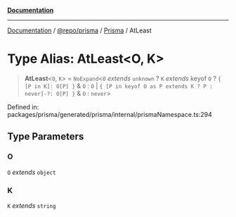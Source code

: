 [**Documentation**](../../../../../README.md)

***

[Documentation](../../../../../README.md) / [@repo/prisma](../../../README.md) / [Prisma](../README.md) / AtLeast

# Type Alias: AtLeast\<O, K\>

> **AtLeast**\<`O`, `K`\> = `NoExpand`\<`O` *extends* `unknown` ? `K` *extends* keyof `O` ? `{ [P in K]: O[P] }` & `O` : `O` \| `{ [P in keyof O as P extends K ? P : never]-?: O[P] }` & `O` : `never`\>

Defined in: packages/prisma/generated/prisma/internal/prismaNamespace.ts:294

## Type Parameters

### O

`O` *extends* `object`

### K

`K` *extends* `string`
